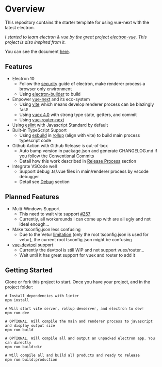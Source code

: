# Overview

This repository contains the starter template for using vue-next with the latest electron. 

*I started to learn electron & vue by the great project [electron-vue](https://github.com/SimulatedGREG/electron-vue). This project is also inspired from it.*

You can see the document [here](https://ci010.github.io/electron-vue-next/index.html).

## Features

- Electron 10
  - Follow the [security](https://www.electronjs.org/docs/tutorial/security) guide of electron, make renderer process a browser only environment
  - Using [electron-builder](https://github.com/electron-userland/electron-builder) to build
- Empower [vue-next](https://github.com/vuejs/vue-next) and its eco-system
  - Using [vite](https://github.com/vitejs/vite) which means develop renderer process can be blazingly fast!
  - Using [vuex 4.0](https://github.com/vuejs/vuex/tree/4.0) with strong type state, getters, and commit
  - Using [vue-router-next](https://github.com/vuejs/vue-router-next)
- Using [eslint](https://www.npmjs.com/package/eslint) with Javascript Standard by default
- Built-in TypeScript Support
  - Using [esbuild](https://github.com/evanw/esbuild) in [rollup](https://github.com/rollup/rollup) (align with vite) to build main process typescript code 
- Github Action with Github Release is out-of-box
  - Auto bump version in package.json and generate CHANGELOG.md if you follow the [Conventional Commits](https://www.conventionalcommits.org/en/v1.0.0)
  - Detail how this work described in [Release Process](#release-process) section
- Integrate VSCode well
  - Support debug .ts/.vue files in main/renderer process by vscode debugger
  - Detail see [Debug](#debug-in-vscode) section

## Planned Features

- Multi-Windows Support
  - This need to wait vite support [#257](https://github.com/vitejs/vite/issues/257)
  - Currently, all workarounds I can come up with are all ugly and not ideal enough...
- Make tsconfig.json less confusing
  - Due to the Vetur [limitation](https://github.com/vuejs/vetur/issues/424) (only the root tsconfig.json is used for vetur), the current root tsconfig.json might be confusing
- [vue-devtool](https://github.com/vuejs/vue-devtools) support
  - Currently the devtool is still WIP and not support vuex/router...
  - Wait until it has great support for vuex and router to add it

## Getting Started

Clone or fork this project to start.
Once you have your project, and in the project folder:

```shell
# Install dependencies with linter
npm install

# Will start vite server, rollup devserver, and electron to dev!
npm run dev

# OPTIONAL. Will compile the main and renderer process to javascript and display output size
npm run build

# OPTIONAL. Will compile all and output an unpacked electron app. You can directly 
npm run build:dir

# Will compile all and build all products and ready to release
npm run build:production

```
